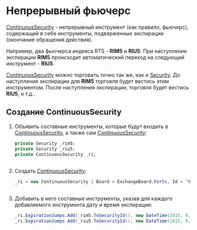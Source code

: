 # Непрерывный фьючерс

[ContinuousSecurity](xref:StockSharp.Algo.ContinuousSecurity) \- непрерывный инструмент (как правило, фьючерс), содержащий в себе инструменты, подверженные экспирации (окончание обращения действия).

Например, два фьючерса индекса RTS \- **RIM5** и **RIU5**. При наступлении экспирации **RIM5** происходит автоматический переход на следующий инструмент \- **RIU5**.

[ContinuousSecurity](xref:StockSharp.Algo.ContinuousSecurity) можно торговать точно так же, как и [Security](xref:StockSharp.BusinessEntities.Security). До наступления экспирации для **RIM5** торговля будет вестись этим инструментом. После наступления экспирации, торговля будет вестись **RIU5**, и т.д..

## Создание ContinuousSecurity

1. Объявить составные инструменты, которые будут входить в [ContinuousSecurity](xref:StockSharp.Algo.ContinuousSecurity), а также сам [ContinuousSecurity](xref:StockSharp.Algo.ContinuousSecurity):

   ```cs
   private Security _rim5;
   private Security _riu5;
   private ContinuousSecurity _ri;
   							
   ```
2. Создать [ContinuousSecurity](xref:StockSharp.Algo.ContinuousSecurity):

   ```cs
   _ri = new ContinuousSecurity { Board = ExchangeBoard.Forts, Id = "RI" };
   							
   ```
3. Добавить в него составные инструменты, указав для каждого добавляемого инструмента дату и время экспирации:

   ```cs
   _ri.ExpirationJumps.Add(_rim5.ToSecurityId(), new DateTime(2015, 6, 15, 18, 45, 00));
   _ri.ExpirationJumps.Add(_riu5.ToSecurityId(), new DateTime(2015, 9, 15, 18, 45, 00));
   							
   ```
